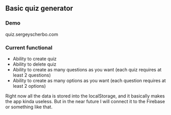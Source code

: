 ## Basic quiz generator

### Demo
quiz.sergeyscherbo.com

### Current functional
- Ability to create quiz
- Ability to delete quiz
- Ability to create as many questions as you want (each quiz requires at least 2 questions)
- Ability to create as many options as you want (each question requires at least 2 options)

Right now all the data is stored into the localStorage, and it basically makes the app kinda useless. But in the near future I will connect it to the Firebase or something like that.
